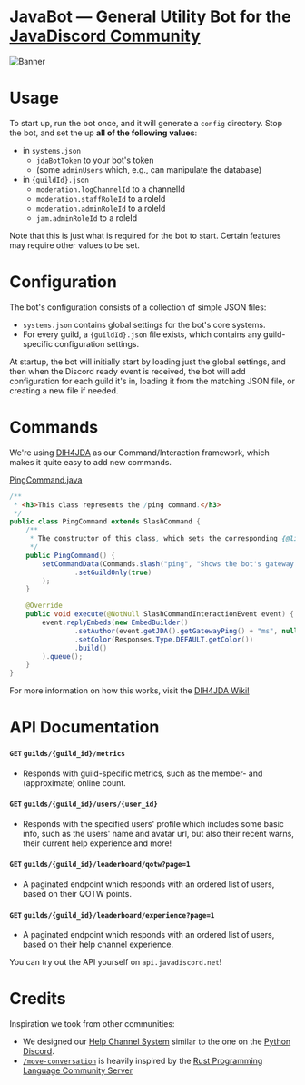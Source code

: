 # JavaBot — General Utility Bot for the [JavaDiscord Community](https://join.javadiscord.net/)

![Banner](https://user-images.githubusercontent.com/48297101/174893242-c8fc553a-e36b-4c5f-91d3-9c3bc659a7c9.png)

# Usage 

To start up, run the bot once, and it will generate a `config` directory. Stop the bot, and set the up **all of the following values**:
- in `systems.json`
  - `jdaBotToken` to your bot's token
  - (some `adminUsers` which, e.g., can manipulate the database)
- in `{guildId}.json`
  - `moderation.logChannelId` to a channelId
  - `moderation.staffRoleId` to a roleId
  - `moderation.adminRoleId` to a roleId
  - `jam.adminRoleId` to a roleId

Note that this is just what is required for the bot to start. Certain features may require other values to be set.

# Configuration

The bot's configuration consists of a collection of simple JSON files:
- `systems.json` contains global settings for the bot's core systems.
- For every guild, a `{guildId}.json` file exists, which contains any guild-specific configuration settings.

At startup, the bot will initially start by loading just the global settings, and then when the Discord ready event is received, the bot will add configuration for each guild it's in, loading it from the matching JSON file, or creating a new file if needed.

# Commands

We're using [DIH4JDA](https://github.com/DynxstyGIT/DIH4JDA) as our Command/Interaction framework, which makes it quite easy to add new commands.

[PingCommand.java](https://github.com/Java-Discord/JavaBot/blob/main/src/main/java/net/javadiscord/javabot/systems/user_commands/PingCommand.java)
```java
/**
 * <h3>This class represents the /ping command.</h3>
 */
public class PingCommand extends SlashCommand {
	/**
	 * The constructor of this class, which sets the corresponding {@link net.dv8tion.jda.api.interactions.commands.build.SlashCommandData}.
	 */
	public PingCommand() {
		setCommandData(Commands.slash("ping", "Shows the bot's gateway ping.")
				.setGuildOnly(true)
		);
	}

	@Override
	public void execute(@NotNull SlashCommandInteractionEvent event) {
		event.replyEmbeds(new EmbedBuilder()
				.setAuthor(event.getJDA().getGatewayPing() + "ms", null, event.getJDA().getSelfUser().getAvatarUrl())
				.setColor(Responses.Type.DEFAULT.getColor())
				.build()
		).queue();
	}
}
```

For more information on how this works, visit the [DIH4JDA Wiki!](https://github.com/DynxstyGIT/DIH4JDA/wiki)

# API Documentation

#### `GET` `guilds/{guild_id}/metrics` 
- Responds with guild-specific metrics, such as the member- and (approximate) online count.

#### `GET` `guilds/{guild_id}/users/{user_id}`
- Responds with the specified users' profile which includes some basic info, such as the users' name and avatar url, but also their recent warns, their current help experience and more!

#### `GET` `guilds/{guild_id}/leaderboard/qotw?page=1`
- A paginated endpoint which responds with an ordered list of users, based on their QOTW points.

#### `GET` `guilds/{guild_id}/leaderboard/experience?page=1`
- A paginated endpoint which responds with an ordered list of users, based on their help channel experience.

You can try out the API yourself on `api.javadiscord.net`! 

# Credits

Inspiration we took from other communities:

- We designed our [Help Channel System](https://github.com/Java-Discord/JavaBot/tree/main/src/main/java/net/javadiscord/javabot/systems/help) similar to the one on the [Python Discord](https://discord.gg/python).
- [`/move-conversation`](https://github.com/Java-Discord/JavaBot/blob/main/src/main/java/net/javadiscord/javabot/systems/user_commands/MoveConversationCommand.java) is heavily inspired by the [Rust Programming Language Community Server](https://discord.gg/rust-lang-community)
